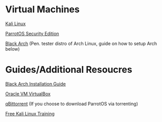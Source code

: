 # Virtual Machines

<a href = "https://www.kali.org/" target = "_self">Kali Linux</a>

<a href = "https://parrotsec.org/security-edition/" target = "_self">ParrotOS Security Edition</a>

<a href = "https://www.blackarch.org/" target = "_self">Black Arch</a> (Pen. tester distro of Arch Linux, guide on how to setup Arch below)

# Guides/Additional Resoucres

<a href = "https://www.blackarch.org/guide.html" target = "_self">Black Arch Installation Guide</a>

<a href = "https://www.virtualbox.org/" target = "_self">Oracle VM VirtualBox</a>

<a href = "https://www.qbittorrent.org/" target = "_self">qBittorrent</a> (If you choose to download ParrotOS via torrenting)

<a href = "https://www.udemy.com/course/ethical-hacker/" target = "_self">Free Kali Linux Training</a>
